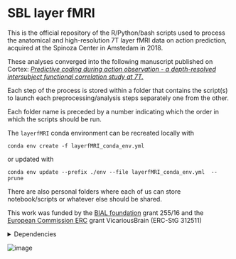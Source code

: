 
# SBL layer fMRI

This is the official repository of the R/Python/bash scripts used to process the anatomical and high-resolution 7T layer fMRI data on action prediction, acquired at the Spinoza Center in Amstedam in 2018.

These analyses converged into the following manuscript published on Cortex: _[Predictive coding during action observation - a depth-resolved intersubject functional correlation study at 7T.](https://www.sciencedirect.com/science/article/pii/S0010945222000016)_


Each step of the process is stored within a folder that contains the script(s) to launch each preprocessing/analysis steps separately one from the other.

Each folder name is preceded by a number indicating which the order in which the scripts should be run.

The `layerfMRI` conda environment can be recreated locally with

```
conda env create -f layerfMRI_conda_env.yml
```
or updated with
```
conda env update --prefix ./env --file layerfMRI_conda_env.yml  --prune
```

There are also personal folders where each of us can store notebook/scripts or whatever else should be shared.

This work was funded by the [BIAL foundation](https://www.bial.com/com/bial-foundation/) grant 255/16 and the [European Commission ERC](https://erc.europa.eu/) grant VicariousBrain (ERC-StG 312511)

<details>
<summary>Dependencies</summary>

- [ANTsPy](https://github.com/ANTsX/ANTsPy) ([documentation](https://antspyx.readthedocs.io/en/latest/))
- [dcm2niix](https://github.com/rordenlab/dcm2niix/releases)
- [fsl](https://fsl.fmrib.ox.ac.uk/fsl/fslwiki)
- [nighres](https://nighres.readthedocs.io/en/latest/)
- [pandoc](https://pandoc.org/installing.html)
- [pydeface](https://github.com/poldracklab/pydeface)

</details>



![image](https://cdn.pixabay.com/photo/2015/11/23/13/52/stones-1058365_960_720.jpg)
